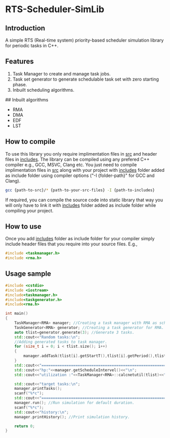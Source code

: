 # RTS-Scheduler-SimLib
## Introduction
A simple RTS (Real-time system) priority-based scheduler simulation library for periodic tasks in C++.
## Features
<ol>
<li>Task Manager to create and manage task jobs.</li>
<li>Task set generator to generate schedulable task set with zero starting phase.</li>
<li>Inbuilt scheduling algorithms.</li>
</ol>
## Inbuilt algorithms
<ul>
<li>RMA</li>
<li>DMA</li>
<li>EDF</li>
<li>LST</li>
</ul>

## How to compile
To use this library you only require implimentation files in [src](src/) and header files in [includes](includes/).
The library can be compiled using any prefered C++ compiler e.g., GCC, MSVC, Clang etc. You just need to compile implimentation files in [src](src/) along with your project with [includes](includes/) folder added as include folder using compiler options ("-I {folder-path}" for GCC and Clang).
```sh
gcc {path-to-src}/* {path-to-your-src-files} -I {path-to-includes}
```
If required, you can compile the source code into static library that way you will only have to link it with [includes](includes/) folder added as include folder while compiling your project.
## How to use
Once you add [includes](includes/) folder as include folder for your compiler simply include header files that you require into your source files.
E.g.,
```c++
#include <taskmanager.h>
#include <rma.h>
```
## Usage sample
```c++
#include <cstdio>
#include <iostream>
#include<taskmanager.h>
#include<taskgenerator.h>
#include<rma.h>

int main()
{
    TaskManager<RMA> manager; //Creating a task manager with RMA as scheduler.
    TaskGenerator<RMA> generator; //Creating a task generator for RMA.
    auto tlist=generator.generate(3); //Generate 3 tasks.
    std::cout<<"Random tasks:\n";
    //Adding generated tasks to task manager.
    for (size_t i = 0; i < tlist.size(); i++)
    {
        manager.addTask(tlist[i].getStartT(),tlist[i].getPeriod(),tlist[i].getExectime(),tlist[i].getRelDeadline());
    }
    std::cout<<"=======================================================================================\n";
    std::cout<<"hp:"<<manager.getScheduleIntervel()<<"\n";
    std::cout<<"utilization :"<<TaskManager<RMA>::calcnetutil(tlist)<<" < "<<RMA::schedulable_util(tlist.size())<<'\n';

    std::cout<<"target tasks:\n";
    manager.printTasks();
    scanf("%*c");
    std::cout<<"=======================================================================================\n";
    manager.run(); //Run simulation for default duration.
    scanf("%*c");
    std::cout<<"history:\n";
    manager.printHistory(); //Print simulation history.

    return 0;
}
```
